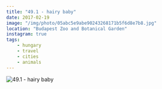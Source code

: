 ```yaml
---
title: "49.1 - hairy baby"
date: 2017-02-19
image: "/img/photo/05abc5e9abe90243268171b5f6d8e7b8.jpg"
location: "Budapest Zoo and Botanical Garden"
instagram: true
tags:
    - hungary
    - travel
    - cities
    - animals
---
```


![49.1 - hairy baby](/img/photo/05abc5e9abe90243268171b5f6d8e7b8.jpg)
